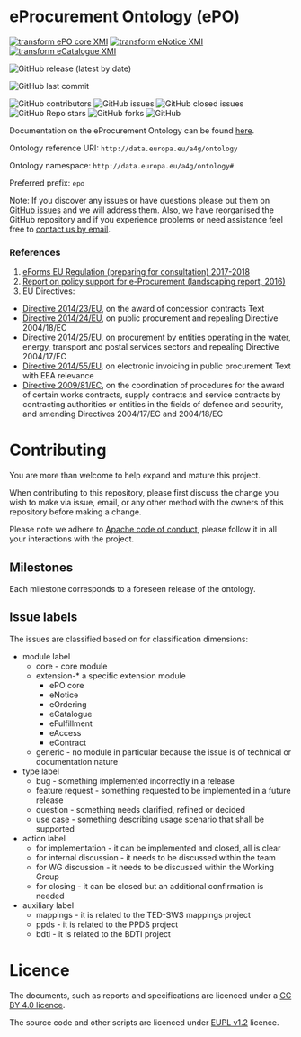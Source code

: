 # eProcurement Ontology (ePO)

[![transform ePO core XMI](https://github.com/OP-TED/ePO/actions/workflows/transform_epo.yml/badge.svg?branch=master)](https://github.com/OP-TED/ePO/actions/workflows/transform_epo.yml)
[![transform eNotice XMI](https://github.com/OP-TED/ePO/actions/workflows/transform_notice.yml/badge.svg?branch=master)](https://github.com/OP-TED/ePO/actions/workflows/transform_notice.yml)
[![transform eCatalogue XMI](https://github.com/OP-TED/ePO/actions/workflows/transform_catalogue.yml/badge.svg?branch=master)](https://github.com/OP-TED/ePO/actions/workflows/transform_catalogue.yml)

<picture>
<img alt="GitHub release (latest by date)" src="https://img.shields.io/github/v/release/OP-TED/epo"
</picture>

![GitHub last commit](https://img.shields.io/github/last-commit/OP-TED/epo)

![GitHub contributors](https://img.shields.io/github/contributors-anon/OP-TED/epo)
![GitHub issues](https://img.shields.io/github/issues/OP-TED/epo)
![GitHub closed issues](https://img.shields.io/github/issues-closed/OP-TED/epo)
![GitHub Repo stars](https://img.shields.io/github/stars/OP-TED/epo?style=social)
![GitHub forks](https://img.shields.io/github/forks/OP-TED/epo?style=social)
![GitHub](https://img.shields.io/github/license/OP-TED/epo)


Documentation on the eProcurement Ontology can be found [here](https://docs.ted.europa.eu/EPO/latest/index.html).

Ontology reference URI: `http://data.europa.eu/a4g/ontology`  

Ontology namespace: `http://data.europa.eu/a4g/ontology#` 

Preferred prefix: `epo`


Note: If you discover any issues or have questions please put them on [GitHub issues](https://github.com/OP-TED/ePO/issues) and we will address them. Also, we have reorganised the GitHub repository and if you experience problems or need assistance feel free to [contact us by email](mailto:OP-EPROCUREMENT-ONTOLOGY@publications.europa.eu).

### References

1. [eForms EU Regulation (preparing for consultation) 2017-2018]()
2. [Report on policy support for e-Procurement (landscaping report, 2016)](https://joinup.ec.europa.eu/node/159724)
3. EU Directives:
* [Directive 2014/23/EU](http://eur-lex.europa.eu/legal-content/EN/TXT/?uri=uriserv:OJ.L_.2014.094.01.0001.01.ENG), on the award of concession contracts Text
* [Directive 2014/24/EU](http://eur-lex.europa.eu/legal-content/EN/TXT/?uri=CELEX%3A32014L0024), on public procurement and repealing Directive 2004/18/EC
* [Directive 2014/25/EU](http://eur-lex.europa.eu/legal-content/FR/TXT/?uri=OJ:JOL_2014_094_R_0243_01), on procurement by entities operating in the water, energy, transport and postal services sectors and repealing Directive 2004/17/EC
* [Directive 2014/55/EU](http://eur-lex.europa.eu/legal-content/EN/TXT/?uri=CELEX%3A32014L0055), on electronic invoicing in public procurement Text with EEA relevance
* [Directive 2009/81/EC](http://eur-lex.europa.eu/legal-content/EN/TXT/?uri=celex%3A32009L0081), on the coordination of procedures for the award of certain works contracts, supply contracts and service contracts by contracting authorities or entities in the fields of defence and security, and amending Directives 2004/17/EC and 2004/18/EC


# Contributing

You are more than welcome to help expand and mature this project. 

When contributing to this repository, please first discuss the change you wish to make via issue, email, or any other method with the owners of this repository before making a change.

Please note we adhere to [Apache code of conduct](https://www.apache.org/foundation/policies/conduct), please follow it in all your interactions with the project.

## Milestones

Each milestone corresponds to a foreseen release of the ontology.

## Issue labels

The issues are classified based on for classification dimensions: 
* module label
  * core - core module
  * extension-* a specific extension module
    * ePO core
    * eNotice
    * eOrdering
    * eCatalogue
    * eFulfillment
    * eAccess
    * eContract
  * generic - no module in particular because the issue is of technical or documentation nature
* type label
  * bug - something implemented incorrectly in a release 
  * feature request - something requested to be implemented in a future release
  * question - something needs clarified, refined or decided
  * use case - something describing usage scenario that shall be supported
* action label
  * for implementation - it can be implemented and closed, all is clear
  * for internal discussion - it needs to be discussed within the team  
  * for WG discussion - it needs to be discussed within the Working Group
  * for closing - it can be closed but an additional confirmation is needed
* auxiliary label
  * mappings - it is related to the TED-SWS mappings project
  * ppds - it is related to the PPDS project
  * bdti - it is related to the BDTI project

# Licence 

The documents, such as reports and specifications are licenced under a [CC BY 4.0 licence](https://creativecommons.org/licenses/by/4.0/deed.en).

The source code and other scripts are licenced under [EUPL v1.2](https://joinup.ec.europa.eu/collection/eupl/eupl-text-eupl-12) licence.
